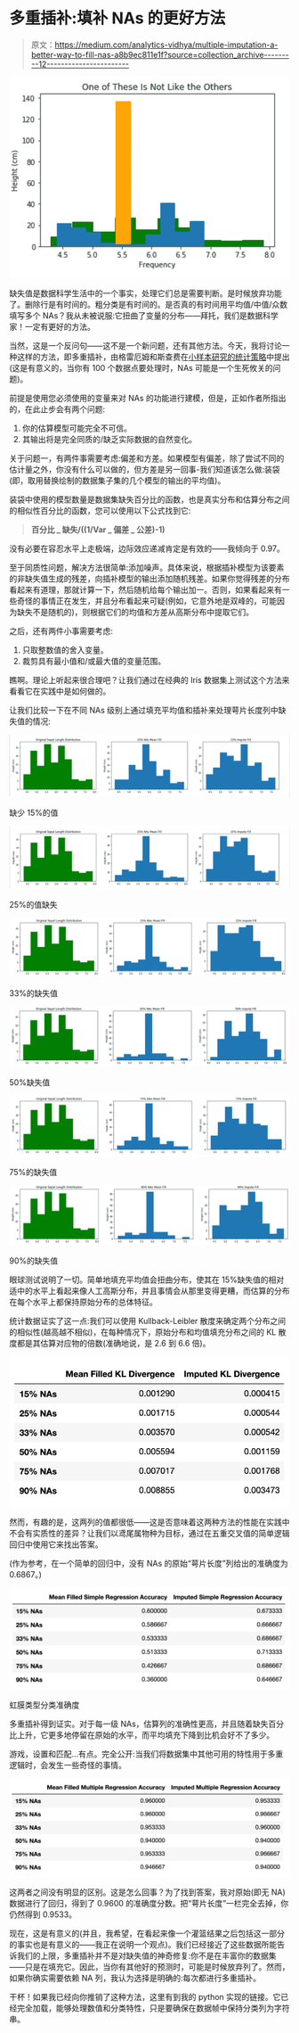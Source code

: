 # 多重插补:填补 NAs 的更好方法

> 原文：<https://medium.com/analytics-vidhya/multiple-imputation-a-better-way-to-fill-nas-a8b9ec811e1f?source=collection_archive---------12----------------------->

![](img/d63555cdfea7429f14223cfcffa22142.png)

缺失值是数据科学生活中的一个事实，处理它们总是需要判断。是时候放弃功能了。删除行是有时间的。粗分类是有时间的。是否真的有时间用平均值/中值/众数填写多个 NAs？我从未被说服:它扭曲了变量的分布——拜托，我们是数据科学家！一定有更好的方法。

当然，这是一个反问句——这不是一个新问题，还有其他方法。今天，我将讨论一种这样的方法，即多重插补，由格雷厄姆和斯查费在[小样本研究的统计策略](https://www.amazon.com/gp/product/0761908862/ref=ppx_yo_dt_b_asin_title_o02_s00?ie=UTF8&psc=1)中提出(这是有意义的，当你有 100 个数据点要处理时，NAs 可能是一个生死攸关的问题)。

前提是使用您必须使用的变量来对 NAs 的功能进行建模，但是，正如作者所指出的，在此止步会有两个问题:

1.  你的估算模型可能完全不可信。
2.  其输出将是完全同质的/缺乏实际数据的自然变化。

关于问题一，有两件事需要考虑:偏差和方差。如果模型有偏差，除了尝试不同的估计量之外，你没有什么可以做的，但方差是另一回事-我们知道该怎么做:装袋(即，取用替换绘制的数据集子集的几个模型的输出的平均值)。

装袋中使用的模型数量是数据集缺失百分比的函数，也是真实分布和估算分布之间的相似性百分比的函数，您可以使用以下公式找到它:

> **百分比 _ 缺失/((1/Var _ 偏差 _ 公差)-1)**

没有必要在容忍水平上走极端，边际效应递减肯定是有效的——我倾向于 0.97。

至于同质性问题，解决方法很简单:添加噪声。具体来说，根据插补模型为该要素的非缺失值生成的残差，向插补模型的输出添加随机残差。如果你觉得残差的分布看起来有道理，那就计算一下，然后随机给每个输出加一。否则，如果看起来有一些奇怪的事情正在发生，并且分布看起来可疑(例如，它意外地是双峰的，可能因为缺失不是随机的)，则根据它们的均值和方差从高斯分布中提取它们。

之后，还有两件小事需要考虑:

1.  只取整数值的舍入变量。
2.  裁剪具有最小值和/或最大值的变量范围。

瞧啊。理论上听起来很合理吧？让我们通过在经典的 Iris 数据集上测试这个方法来看看它在实践中是如何做的。

让我们比较一下在不同 NAs 级别上通过填充平均值和插补来处理萼片长度列中缺失值的情况:

![](img/f0dd47997fb85f9eb6ebb281f54e3fd7.png)

缺少 15%的值

![](img/bab1877456ba8202aeed8db15739a947.png)

25%的值缺失

![](img/cbcffc743bcf7dbbe34d1734089fb4d8.png)

33%的缺失值

![](img/aaa02c8cf7d29af7e3025ac728c4ef34.png)

50%缺失值

![](img/5c7d9019bbd9b4e3a36e408f82601ba5.png)

75%的缺失值

![](img/eacc841cd91c9a14566ff2ed74ac6563.png)

90%的缺失值

眼球测试说明了一切。简单地填充平均值会扭曲分布，使其在 15%缺失值的相对适中的水平上看起来像人工高斯分布，并且事情会从那里变得更糟，而估算的分布在每个水平上都保持原始分布的总体特征。

统计数据证实了这一点:我们可以使用 Kullback-Leibler 散度来确定两个分布之间的相似性(越高越不相似)，在每种情况下，原始分布和均值填充分布之间的 KL 散度都是其估算对应物的倍数(准确地说，是 2.6 到 6.6 倍)。

![](img/62f91539ddcec613efaa002a30b35480.png)

然而，有趣的是，这两列的值都很低——这是否意味着这两种方法的性能在实践中不会有实质性的差异？让我们以鸢尾属物种为目标，通过在五重交叉值的简单逻辑回归中使用它来找出答案。

(作为参考，在一个简单的回归中，没有 NAs 的原始“萼片长度”列给出的准确度为 0.6867。)

![](img/2a5e319c4cfe283c98a9535d74e92b05.png)

虹膜类型分类准确度

多重插补得到证实。对于每一级 NAs，估算列的准确性更高，并且随着缺失百分比上升，它更多地停留在原始的水平，而平均填充下降到比机会好不了多少。

游戏，设置和匹配…有点。完全公开:当我们将数据集中其他可用的特性用于多重逻辑时，会发生一些奇怪的事情。

![](img/b2ecb366e379d0dc0ab52a52b90ebb51.png)

这两者之间没有明显的区别。这是怎么回事？为了找到答案，我对原始(即无 NA)数据进行了回归，得到了 0.9600 的准确度分数。把“萼片长度”一栏完全去掉，你仍然得到 0.9533。

现在，这是有意义的(并且，我希望，在看起来像一个灌篮结果之后包括这一部分的事实也是有意义的——我正在说明一个观点)。我们已经接近了这些数据所能告诉我们的上限，多重插补并不是对缺失值的神奇修复:你不是在丰富你的数据集——只是在填充它。因此，当你有其他好的预测时，可能是时候放弃列了。然而，如果你确实需要依赖 NA 列，我认为选择是明确的:每次都进行多重插补。

干杯！如果我已经向你推销了这种方法，这里有到我的 python 实现的链接。它已经完全加载，能够处理数值和分类特性，只是要确保在数据帧中保持分类列为字符串。